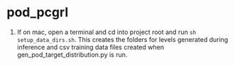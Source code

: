 # pod_pcgrl

1. If on mac, open a terminal and cd into project root and run `sh setup_data_dirs.sh`. This creates the folders for levels generated during inference and csv training data files created when gen_pod_target_distribution.py is run.
